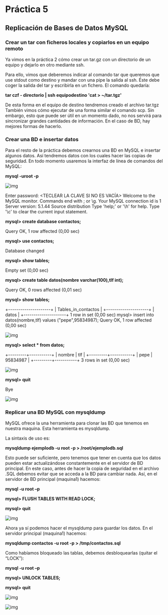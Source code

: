 # Práctica 5
## Replicación de Bases de Datos MySQL

### Crear un tar con ficheros locales y copiarlos en un equipo remoto

Ya vimos en la práctica 2 cómo crear un tar.gz con un directorio de un equipo y dejarlo
en otro mediante ssh.

Para ello, vimos que deberemos indicar al comando tar que queremos que use stdout
como destino y mandar con una pipe la salida al ssh. Éste debe coger la salida del tar
y escribirla en un fichero. El comando quedaría:

**tar czf - directorio | ssh equipodestino 'cat > ~/tar.tgz'**

De esta forma en el equipo de destino tendremos creado el archivo tar.tgz
También vimos cómo ejecutar de una forma similar el comando scp. Sin embargo,
esto que puede ser útil en un momento dado, no nos servirá para sincronizar grandes
cantidades de información. En el caso de BD, hay mejores formas de hacerlo.



### Crear una BD e insertar datos

Para el resto de la práctica debemos crearnos una BD en MySQL e insertar algunos
datos. Así tendremos datos con los cuales hacer las copias de seguridad. En todo
momento usaremos la interfaz de línea de comandos del MySQL:

**mysql -uroot -p**

![img](https://github.com/Jovalga/SWAP/blob/master/Imagenes/p5-1.jpg)


Enter password: <TECLEAR LA CLAVE SI NO ES VACÍA>
Welcome to the MySQL monitor. Commands end with ; or \g.
Your MySQL connection id is 1
Server version: 5.1.44 Source distribution
Type 'help;' or '\h' for help. Type '\c' to clear the current
input statement.


**mysql> create database contactos;**

Query OK, 1 row affected (0,00 sec)

**mysql> use contactos;**

Database changed

**mysql> show tables;**

Empty set (0,00 sec)

**mysql> create table datos(nombre varchar(100),tlf int);**

Query OK, 0 rows affected (0,01 sec)

**mysql> show tables;**

+---------------------+
| Tables_in_contactos |
+---------------------+
| datos |
+---------------------+
1 row in set (0,00 sec)
mysql> insert into datos(nombre,tlf) values ("pepe",95834987);
Query OK, 1 row affected (0,00 sec)

![img](https://github.com/Jovalga/SWAP/blob/master/Imagenes/p5-2.jpg)


**mysql> select * from datos;**

+---------+-----------+
| nombre | tlf |
+---------+-----------+
| pepe | 95834987 |
+---------+-----------+
3 rows in set (0,00 sec)

![img](https://github.com/Jovalga/SWAP/blob/master/Imagenes/p5-3.jpg)

**mysql> quit**

Bye

![img](https://github.com/Jovalga/SWAP/blob/master/Imagenes/p5-4.jpg)



### Replicar una BD MySQL con mysqldump

MySQL ofrece la una herramienta para clonar las BD que tenemos en nuestra
maquina. Esta herramienta es mysqldump.

La sintaxis de uso es:

**mysqldump ejemplodb -u root -p > /root/ejemplodb.sql**

Esto puede ser suficiente, pero tenemos que tener en cuenta que los datos pueden
estar actualizándose constantemente en el servidor de BD principal. En este caso,
antes de hacer la copia de seguridad en el archivo .SQL debemos evitar que se
acceda a la BD para cambiar nada.
Así, en el servidor de BD principal (maquina1) hacemos:

**mysql -u root –p**

**mysql> FLUSH TABLES WITH READ LOCK;**

**mysql> quit**

![img](https://github.com/Jovalga/SWAP/blob/master/Imagenes/p5-5.jpg)

Ahora ya sí podemos hacer el mysqldump para guardar los datos. En el servidor
principal (maquina1) hacemos:

**mysqldump contactos -u root -p > /tmp/contactos.sql**

Como habíamos bloqueado las tablas, debemos desbloquearlas (quitar el “LOCK”):

**mysql -u root –p**

**mysql> UNLOCK TABLES;**

**mysql> quit**

![img](https://github.com/Jovalga/SWAP/blob/master/Imagenes/p5-6.jpg)



![img](https://github.com/Jovalga/SWAP/blob/master/Imagenes/p4-1.jpg)






